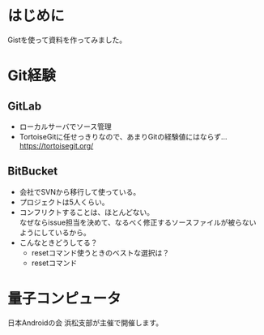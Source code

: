 # はじめに
Gistを使って資料を作ってみました。

# Git経験
## GitLab
- ローカルサーバでソース管理  
- TortoiseGitに任せっきりなので、あまりGitの経験値にはならず...  
https://tortoisegit.org/

## BitBucket
- 会社でSVNから移行して使っている。  
- プロジェクトは5人くらい。  
- コンフリクトすることは、ほとんどない。  
なぜならissue担当を決めて、なるべく修正するソースファイルが被らないようにしているから。  
- こんなときどうしてる？
  - resetコマンド使うときのベストな選択は？
  - resetコマンド

# 量子コンピュータ
日本Androidの会 浜松支部が主催で開催します。
